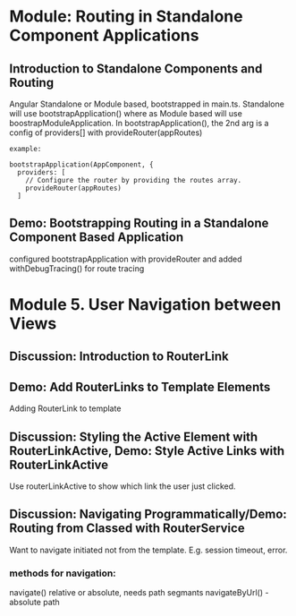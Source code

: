 # Module: Routing in Standalone Component Applications

## 	Introduction to Standalone Components and Routing

Angular Standalone or Module based, bootstrapped in main.ts.
Standalone will use bootstrapApplication()  where as Module based will use boostrapModuleApplication.
In bootstrapApplication(), the 2nd arg is a config of providers[]  with  provideRouter(appRoutes)
```aiignore
example: 

bootstrapApplication(AppComponent, {
  providers: [
    // Configure the router by providing the routes array.
    provideRouter(appRoutes)
  ]
```
## Demo: Bootstrapping Routing in a Standalone Component Based Application
configured bootstrapApplication with provideRouter and added  withDebugTracing() for route tracing 

# Module 5.  User Navigation between Views

## Discussion: Introduction to RouterLink
## Demo: Add RouterLinks to Template Elements
Adding RouterLink to template 

## Discussion: Styling the Active Element with RouterLinkActive, Demo: Style Active Links with RouterLinkActive

Use routerLinkActive to show which link the user just clicked.

## Discussion: Navigating Programmatically/Demo: Routing from Classed with RouterService
Want to navigate initiated not from the template. E.g. session timeout, error.

### methods for navigation:
navigate() relative or absolute, needs path segmants 
navigateByUrl() - absolute path
